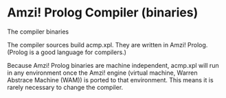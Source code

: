 # Amzi! Prolog Compiler (binaries)
The compiler binaries

The compiler sources build acmp.xpl.  They are written in Amzi! Prolog.  (Prolog is a good language for compilers.)

Because Amzi! Prolog binaries are machine independent, acmp.xpl will run in any environment once the Amzi! engine (virtual machine, Warren Abstrace Machine (WAM)) is ported to that environment.  This means it is rarely necessary to change the compiler.
